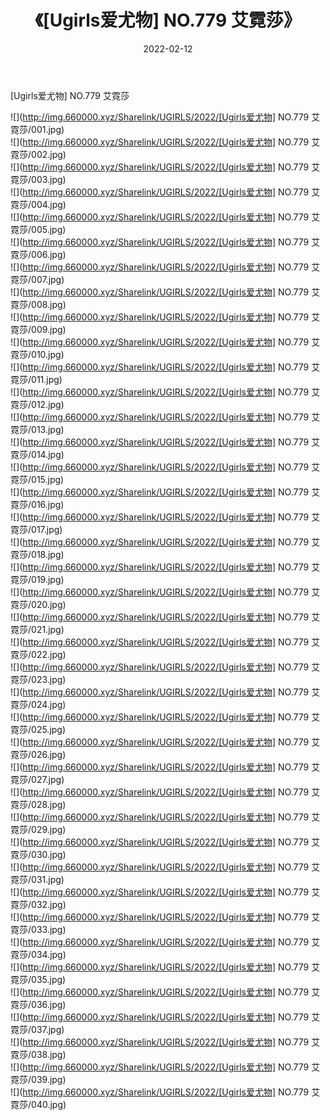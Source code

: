 ﻿---
layout: post
title:  《[Ugirls爱尤物] NO.779 艾霓莎》
date:   2022-02-12
img: http://img.660000.xyz/Sharelink/UGIRLS/2022/[Ugirls爱尤物] NO.779 艾霓莎/000.jpg
categories: [美女, 清纯, 唯美]
---

[Ugirls爱尤物] NO.779 艾霓莎

 ![](http://img.660000.xyz/Sharelink/UGIRLS/2022/[Ugirls爱尤物] NO.779 艾霓莎/001.jpg) <br>![](http://img.660000.xyz/Sharelink/UGIRLS/2022/[Ugirls爱尤物] NO.779 艾霓莎/002.jpg) <br>![](http://img.660000.xyz/Sharelink/UGIRLS/2022/[Ugirls爱尤物] NO.779 艾霓莎/003.jpg) <br>![](http://img.660000.xyz/Sharelink/UGIRLS/2022/[Ugirls爱尤物] NO.779 艾霓莎/004.jpg) <br>![](http://img.660000.xyz/Sharelink/UGIRLS/2022/[Ugirls爱尤物] NO.779 艾霓莎/005.jpg) <br>![](http://img.660000.xyz/Sharelink/UGIRLS/2022/[Ugirls爱尤物] NO.779 艾霓莎/006.jpg) <br>![](http://img.660000.xyz/Sharelink/UGIRLS/2022/[Ugirls爱尤物] NO.779 艾霓莎/007.jpg) <br>![](http://img.660000.xyz/Sharelink/UGIRLS/2022/[Ugirls爱尤物] NO.779 艾霓莎/008.jpg) <br>![](http://img.660000.xyz/Sharelink/UGIRLS/2022/[Ugirls爱尤物] NO.779 艾霓莎/009.jpg) <br>![](http://img.660000.xyz/Sharelink/UGIRLS/2022/[Ugirls爱尤物] NO.779 艾霓莎/010.jpg) <br>![](http://img.660000.xyz/Sharelink/UGIRLS/2022/[Ugirls爱尤物] NO.779 艾霓莎/011.jpg) <br>![](http://img.660000.xyz/Sharelink/UGIRLS/2022/[Ugirls爱尤物] NO.779 艾霓莎/012.jpg) <br>![](http://img.660000.xyz/Sharelink/UGIRLS/2022/[Ugirls爱尤物] NO.779 艾霓莎/013.jpg) <br>![](http://img.660000.xyz/Sharelink/UGIRLS/2022/[Ugirls爱尤物] NO.779 艾霓莎/014.jpg) <br>![](http://img.660000.xyz/Sharelink/UGIRLS/2022/[Ugirls爱尤物] NO.779 艾霓莎/015.jpg) <br>![](http://img.660000.xyz/Sharelink/UGIRLS/2022/[Ugirls爱尤物] NO.779 艾霓莎/016.jpg) <br>![](http://img.660000.xyz/Sharelink/UGIRLS/2022/[Ugirls爱尤物] NO.779 艾霓莎/017.jpg) <br>![](http://img.660000.xyz/Sharelink/UGIRLS/2022/[Ugirls爱尤物] NO.779 艾霓莎/018.jpg) <br>![](http://img.660000.xyz/Sharelink/UGIRLS/2022/[Ugirls爱尤物] NO.779 艾霓莎/019.jpg) <br>![](http://img.660000.xyz/Sharelink/UGIRLS/2022/[Ugirls爱尤物] NO.779 艾霓莎/020.jpg) <br>![](http://img.660000.xyz/Sharelink/UGIRLS/2022/[Ugirls爱尤物] NO.779 艾霓莎/021.jpg) <br>![](http://img.660000.xyz/Sharelink/UGIRLS/2022/[Ugirls爱尤物] NO.779 艾霓莎/022.jpg) <br>![](http://img.660000.xyz/Sharelink/UGIRLS/2022/[Ugirls爱尤物] NO.779 艾霓莎/023.jpg) <br>![](http://img.660000.xyz/Sharelink/UGIRLS/2022/[Ugirls爱尤物] NO.779 艾霓莎/024.jpg) <br>![](http://img.660000.xyz/Sharelink/UGIRLS/2022/[Ugirls爱尤物] NO.779 艾霓莎/025.jpg) <br>![](http://img.660000.xyz/Sharelink/UGIRLS/2022/[Ugirls爱尤物] NO.779 艾霓莎/026.jpg) <br>![](http://img.660000.xyz/Sharelink/UGIRLS/2022/[Ugirls爱尤物] NO.779 艾霓莎/027.jpg) <br>![](http://img.660000.xyz/Sharelink/UGIRLS/2022/[Ugirls爱尤物] NO.779 艾霓莎/028.jpg) <br>![](http://img.660000.xyz/Sharelink/UGIRLS/2022/[Ugirls爱尤物] NO.779 艾霓莎/029.jpg) <br>![](http://img.660000.xyz/Sharelink/UGIRLS/2022/[Ugirls爱尤物] NO.779 艾霓莎/030.jpg) <br>![](http://img.660000.xyz/Sharelink/UGIRLS/2022/[Ugirls爱尤物] NO.779 艾霓莎/031.jpg) <br>![](http://img.660000.xyz/Sharelink/UGIRLS/2022/[Ugirls爱尤物] NO.779 艾霓莎/032.jpg) <br>![](http://img.660000.xyz/Sharelink/UGIRLS/2022/[Ugirls爱尤物] NO.779 艾霓莎/033.jpg) <br>![](http://img.660000.xyz/Sharelink/UGIRLS/2022/[Ugirls爱尤物] NO.779 艾霓莎/034.jpg) <br>![](http://img.660000.xyz/Sharelink/UGIRLS/2022/[Ugirls爱尤物] NO.779 艾霓莎/035.jpg) <br>![](http://img.660000.xyz/Sharelink/UGIRLS/2022/[Ugirls爱尤物] NO.779 艾霓莎/036.jpg) <br>![](http://img.660000.xyz/Sharelink/UGIRLS/2022/[Ugirls爱尤物] NO.779 艾霓莎/037.jpg) <br>![](http://img.660000.xyz/Sharelink/UGIRLS/2022/[Ugirls爱尤物] NO.779 艾霓莎/038.jpg) <br>![](http://img.660000.xyz/Sharelink/UGIRLS/2022/[Ugirls爱尤物] NO.779 艾霓莎/039.jpg) <br>![](http://img.660000.xyz/Sharelink/UGIRLS/2022/[Ugirls爱尤物] NO.779 艾霓莎/040.jpg) <br>